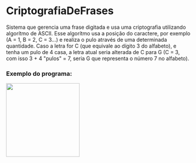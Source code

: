 # CriptografiaDeFrases
Sistema que gerencia uma frase digitada e usa uma criptografia utilizando algorítmo de ASCII. Esse algorítmo usa a posição do caractere, por exemplo (A = 1, B = 2, C = 3...) e realiza o pulo através de uma determinada quantidade. Caso a letra for C (que equivale ao dígito 3 do alfabeto), e tenha um pulo de 4 casa, a letra atual seria alterada de C para G (C = 3, com isso 3 + 4 "pulos" = 7, seria G que representa o número 7 no alfabeto).
<h3>Exemplo do programa: </h3>
<img src="https://078g6q.dm.files.1drv.com/y4mnDUijrPFCdo8VrHqAk0w5_VmON9JI6NwD8cPPz_FK8dUL2EFJiCEuF40pPByMqeJ290U_-M_IaiutY-jV7IHhmPcEMP1_i67ZaTFgYWYYuAKMq5RvvfUrZ1X_fxY8nGjyb3vm4_j8CrBZuaJaOih6vd2VfYf6sykxLPbgfKRjeRAVbWhk_C5xUSTwpfKQ0H9wHsn_LvplvXt014OLeD7cw?width=543&height=256&cropmode=none" height="200">
